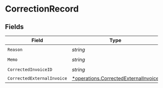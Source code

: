 # CorrectionRecord


## Fields

| Field                                                                                       | Type                                                                                        | Required                                                                                    | Description                                                                                 |
| ------------------------------------------------------------------------------------------- | ------------------------------------------------------------------------------------------- | ------------------------------------------------------------------------------------------- | ------------------------------------------------------------------------------------------- |
| `Reason`                                                                                    | *string*                                                                                    | :heavy_check_mark:                                                                          | N/A                                                                                         |
| `Memo`                                                                                      | *string*                                                                                    | :heavy_check_mark:                                                                          | N/A                                                                                         |
| `CorrectedInvoiceID`                                                                        | *string*                                                                                    | :heavy_check_mark:                                                                          | N/A                                                                                         |
| `CorrectedExternalInvoice`                                                                  | [*operations.CorrectedExternalInvoice](../../models/operations/correctedexternalinvoice.md) | :heavy_minus_sign:                                                                          | N/A                                                                                         |